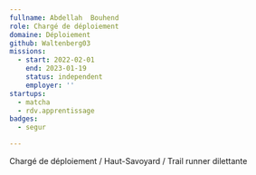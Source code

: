 ```yaml
---
fullname: Abdellah  Bouhend
role: Chargé de déploiement
domaine: Déploiement
github: Waltenberg03
missions:
  - start: 2022-02-01
    end: 2023-01-19
    status: independent
    employer: ''
startups:
  - matcha
  - rdv.apprentissage
badges:
  - segur

---
```

Chargé de déploiement  / Haut-Savoyard / Trail runner dilettante
